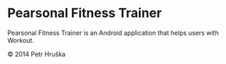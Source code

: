 Pearsonal Fitness Trainer
===

Pearsonal Fitness Trainer is an Android application that helps users with Workout.

© 2014 Petr Hruška
